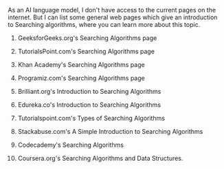 

As an AI language model, I don't have access to the current pages on the internet. But I can list some general web pages which give an introduction to Searching algorithms, where you can learn more about this topic.

1. GeeksforGeeks.org's Searching Algorithms page

2. TutorialsPoint.com's Searching Algorithms page 

3. Khan Academy's Searching Algorithms page 

4. Programiz.com's Searching Algorithms page 

5. Brilliant.org's Introduction to Searching Algorithms 

6. Edureka.co's Introduction to Searching Algorithms 

7. Tutorialspoint.com's Types of Searching Algorithms 

8. Stackabuse.com's A Simple Introduction to Searching Algorithms 

9. Codecademy's Searching Algorithms 

10. Coursera.org's Searching Algorithms and Data Structures.